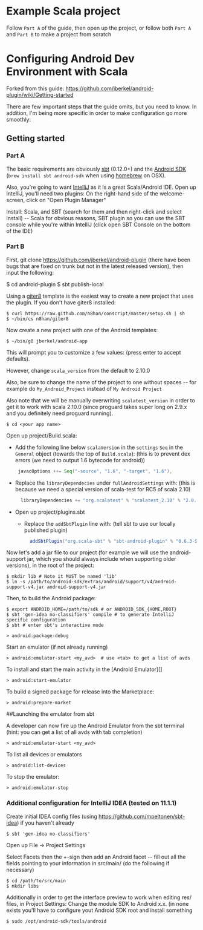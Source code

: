 # Example Scala project

Follow `Part A` of the guide, then open up the project, or follow both `Part A` and `Part B` to make a project from scratch

# Configuring Android Dev Environment with Scala

Forked from this guide: https://github.com/jberkel/android-plugin/wiki/Getting-started

There are few important steps that the guide omits, but you need to know. In addition, I'm being more specific in order to make configuration go more smoothly:


## Getting started

### Part A

The basic requirements are obviously [sbt](https://github.com/harrah/xsbt/wiki) (0.12.0+) and the
[Android SDK](http://developer.android.com/sdk/index.html) (`brew install sbt android-sdk` when using
[homebrew](http://mxcl.github.com/homebrew/) on OSX).

Also, you're going to want [IntelliJ](http://www.jetbrains.com/idea/) as it is a great Scala/Android IDE. Open up IntelliJ, you'll need two plugins: On the right-hand side of the welcome-screen, click on "Open Plugin Manager"

Install: Scala, and SBT (search for them and then right-click and select install) -- Scala for obvious reasons, SBT plugin so you can use the SBT console while you're within IntelliJ (click open SBT Console on the bottom of the IDE)

### Part B

First, git clone https://github.com/jberkel/android-plugin (there have been bugs that are fixed on trunk but not in the latest released version), then input the following:

  $ cd android-plugin
  $ sbt publish-local

Using a [giter8](https://github.com/n8han/giter8#readme) template is the easiest way to create a new
project that uses the plugin. If you don't have giter8 installed:

    $ curl https://raw.github.com/n8han/conscript/master/setup.sh | sh
    $ ~/bin/cs n8han/giter8

Now create a new project with one of the Android templates:

    $ ~/bin/g8 jberkel/android-app

This will prompt you to customize a few values: 
(press enter to accept defaults).

However, change `scala_version` from the default to 2.10.0

Also, be sure to change the name of the project to one without spaces -- for example do `My_Android_Project` instead of `My Android Project`

Also note that we will be manually overwriting `scalatest_version` in order to get it to work with scala 2.10.0 (since proguard takes super long on 2.9.x and you definitely need proguard running).
    
    $ cd <your app name>

Open up project/Build.scala:

  * Add the following line below `scalaVersion` in the `settings` `Seq` in the `General` object (towards the top of `Build.scala`): (this is to prevent dex errors (we need to output 1.6 bytecode for android))

     ```scala
      javacOptions ++= Seq("-source", "1.6", "-target", "1.6"),
     ```
  * Replace the `libraryDependecies` under `fullAndroidSettings` with: (this is because we need a special version of scala-test for RC5 of scala 2.10)

    ```scala
      libraryDependencies += "org.scalatest" % "scalatest_2.10" % "2.0.M5b"
    ```
* Open up project/plugins.sbt
  * Replace the `addSbtPlugin` line with: (tell sbt to use our locally published plugin)

    ```scala
      addSbtPlugin("org.scala-sbt" % "sbt-android-plugin" % "0.6.3-SNAPSHOT")
    ```

Now let's add a jar file to our project (for example we will use the android-support jar, which you should always include when supporting older versions), in the root of the project:
    
    $ mkdir lib # Note it MUST be named 'lib'
    $ ln -s /path/to/android-sdk/extras/android/support/v4/android-support-v4.jar android-support-v4.jar

Then, to build the Android package:

    $ export ANDROID_HOME=/path/to/sdk # or ANDROID_SDK_{HOME,ROOT}
    $ sbt 'gen-idea no-classifiers' compile # to generate IntelliJ specific configuration
    $ sbt # enter sbt's interactive mode

    > android:package-debug

Start an emulator (if not already running)

    > android:emulator-start <my_avd>  # use <tab> to get a list of avds

To install and start the main activity in the [Android Emulator][]

    > android:start-emulator

To build a signed package for release into the Marketplace:

    > android:prepare-market

##Launching the emulator from sbt

A developer can now fire up the Android Emulator from the sbt terminal
(hint: you can get a list of all avds with tab completion)

    > android:emulator-start <my_avd>

To list all devices or emulators

    > android:list-devices

To stop the emulator:

    > android:emulator-stop

### Additional configuration for IntelliJ IDEA (tested on 11.1.1)

Create initial IDEA config files (using https://github.com/mpeltonen/sbt-idea) if you haven't already

    $ sbt 'gen-idea no-classifiers'

Open up File -> Project Settings

Select Facets then the +-sign then add an Android facet -- fill out all the fields pointing to your information in src/main/ (do the following if necessary)

    $ cd /path/to/src/main
    $ mkdir libs

Additionally in order to get the interface preview to work when editing res/ files, in Project Settings: Change the module SDK to Android x.x. (in none exists you'll have to configure yout Android SDK root and install something

    $ sudo /opt/android-sdk/tools/android

